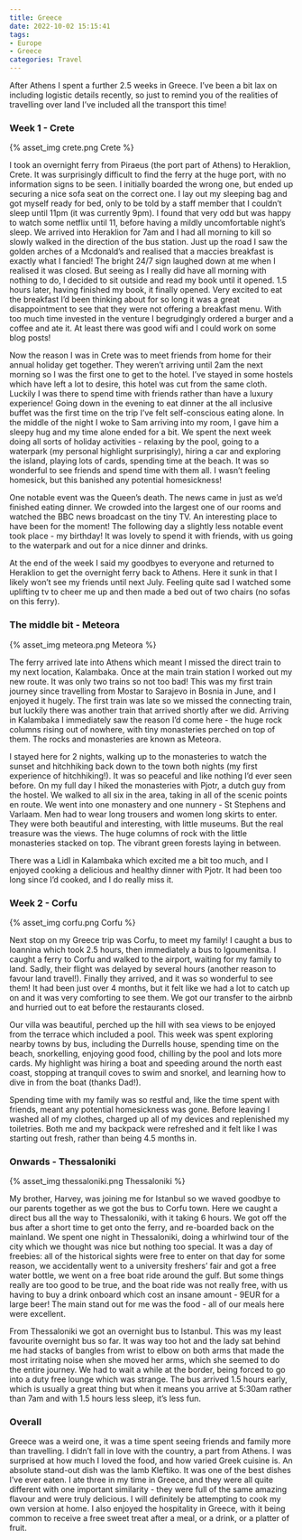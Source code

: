 ```yaml
---
title: Greece
date: 2022-10-02 15:15:41
tags:
- Europe
- Greece
categories: Travel
---
```

After Athens I spent a further 2.5 weeks in Greece. I’ve been a bit lax on including logistic details recently, so just to remind you of the realities of travelling over land I’ve included all the transport this time!

### Week 1 - Crete
{% asset_img crete.png Crete %}

I took an overnight ferry from Piraeus (the port part of Athens) to Heraklion, Crete. It was surprisingly difficult to find the ferry at the huge port, with no information signs to be seen. I initially boarded the wrong one, but ended up securing a nice sofa seat on the correct one. I lay out my sleeping bag and got myself ready for bed, only to be told by a staff member that I couldn’t sleep until 11pm (it was currently 9pm). I found that very odd but was happy to watch some netflix until 11, before having a mildly uncomfortable night’s sleep. We arrived into Heraklion for 7am and I had all morning to kill so slowly walked in the direction of the bus station. Just up the road I saw the golden arches of a Mcdonald’s and realised that a maccies breakfast is exactly what I fancied! The bright 24/7 sign laughed down at me when I realised it was closed. But seeing as I really did have all morning with nothing to do, I decided to sit outside and read my book until it opened. 1.5 hours later, having finished my book, it finally opened. Very excited to eat the breakfast I’d been thinking about for so long it was a great disappointment to see that they were not offering a breakfast menu. With too much time invested in the venture I begrudgingly ordered a burger and a coffee and ate it. At least there was good wifi and I could work on some blog posts! 

Now the reason I was in Crete was to meet friends from home for their annual holiday get together. They weren’t arriving until 2am the next morning so I was the first one to get to the hotel. I’ve stayed in some hostels which have left a lot to desire, this hotel was cut from the same cloth. Luckily I was there to spend time with friends rather than have a luxury experience! Going down in the evening to eat dinner at the all inclusive buffet was the first time on the trip I’ve felt self-conscious eating alone. In the middle of the night I woke to Sam arriving into my room, I gave him a sleepy hug and my time alone ended for a bit. We spent the next week doing all sorts of holiday activities - relaxing by the pool, going to a waterpark (my personal highlight surprisingly), hiring a car and exploring the island, playing lots of cards, spending time at the beach. It was so wonderful to see friends and spend time with them all. I wasn’t feeling homesick, but this banished any potential homesickness! 

One notable event was the Queen’s death. The news came in just as we’d finished eating dinner. We crowded into the largest one of our rooms and watched the BBC news broadcast on the tiny TV. An interesting place to have been for the moment! The following day a slightly less notable event took place - my birthday! It was lovely to spend it with friends, with us going to the waterpark and out for a nice dinner and drinks.

At the end of the week I said my goodbyes to everyone and returned to Heraklion to get the overnight ferry back to Athens. Here it sunk in that I likely won’t see my friends until next July. Feeling quite sad I watched some uplifting tv to cheer me up and then made a bed out of two chairs (no sofas on this ferry). 

### The middle bit - Meteora
{% asset_img meteora.png Meteora %}

The ferry arrived late into Athens which meant I missed the direct train to my next location, Kalambaka. Once at the main train station I worked out my new route. It was only two trains so not too bad! This was my first train journey since travelling from Mostar to Sarajevo in Bosnia in June, and I enjoyed it hugely. The first train was late so we missed the connecting train, but luckily there was another train that arrived shortly after we did. Arriving in Kalambaka I immediately saw the reason I’d come here - the huge rock columns rising out of nowhere, with tiny monasteries perched on top of them. The rocks and monasteries are known as Meteora.

I stayed here for 2 nights, walking up to the monasteries to watch the sunset and hitchhiking back down to the town both nights (my first experience of hitchhiking!). It was so peaceful and like nothing I’d ever seen before. On my full day I hiked the monasteries with Pjotr, a dutch guy from the hostel. We walked to all six in the area, taking in all of the scenic points en route. We went into one monastery and one nunnery - St Stephens and Varlaam. Men had to wear long trousers and women long skirts to enter. They were both beautiful and interesting, with little museums. But the real treasure was the views. The huge columns of rock with the little monasteries stacked on top. The vibrant green forests laying in between.

There was a Lidl in Kalambaka which excited me a bit too much, and I enjoyed cooking a delicious and healthy dinner with Pjotr. It had been too long since I’d cooked, and I do really miss it.

### Week 2 - Corfu
{% asset_img corfu.png Corfu %}

Next stop on my Greece trip was Corfu, to meet my family! I caught a bus to Ioannina which took 2.5 hours, then immediately a bus to Igoumenitsa. I caught a ferry to Corfu and walked to the airport, waiting for my family to land. Sadly, their flight was delayed by several hours (another reason to favour land travel!). Finally they arrived, and it was so wonderful to see them! It had been just over 4 months, but it felt like we had a lot to catch up on and it was very comforting to see them. We got our transfer to the airbnb and hurried out to eat before the restaurants closed.

Our villa was beautiful, perched up the hill with sea views to be enjoyed from the terrace which included a pool. This week was spent exploring nearby towns by bus, including the Durrells house, spending time on the beach, snorkelling, enjoying good food, chilling by the pool and lots more cards. My highlight was hiring a boat and speeding around the north east coast, stopping at tranquil coves to swim and snorkel, and learning how to dive in from the boat (thanks Dad!). 

Spending time with my family was so restful and, like the time spent with friends, meant any potential homesickness was gone. Before leaving I washed all of my clothes, charged up all of my devices and replenished my toiletries. Both me and my backpack were refreshed and it felt like I was starting out fresh, rather than being 4.5 months in.

### Onwards - Thessaloniki
{% asset_img thessaloniki.png Thessaloniki %}

My brother, Harvey, was joining me for Istanbul so we waved goodbye to our parents together as we got the bus to Corfu town. Here we caught a direct bus all the way to Thessaloniki, with it taking 6 hours. We got off the bus after a short time to get onto the ferry, and re-boarded back on the mainland. We spent one night in Thessaloniki, doing a whirlwind tour of the city which we thought was nice but nothing too special. It was a day of freebies: all of the historical sights were free to enter on that day for some reason, we accidentally went to a university freshers’ fair and got a free water bottle, we went on a free boat ride around the gulf. But some things really are too good to be true, and the boat ride was not really free, with us having to buy a drink onboard which cost an insane amount - 9EUR for a large beer! The main stand out for me was the food - all of our meals here were excellent.

From Thessaloniki we got an overnight bus to Istanbul. This was my least favourite overnight bus so far. It was way too hot and the lady sat behind me had stacks of bangles from wrist to elbow on both arms that made the most irritating noise when she moved her arms, which she seemed to do the entire journey. We had to wait a while at the border, being forced to go into a duty free lounge which was strange. The bus arrived 1.5 hours early, which is usually a great thing but when it means you arrive at 5:30am rather than 7am and with 1.5 hours less sleep, it’s less fun.

### Overall

Greece was a weird one, it was a time spent seeing friends and family more than travelling. I didn’t fall in love with the country, a part from Athens. I was surprised at how much I loved the food, and how varied Greek cuisine is. An absolute stand-out dish was the lamb Kleftiko. It was one of the best dishes I’ve ever eaten. I ate three in my time in Greece, and they were all quite different with one important similarity - they were full of the same amazing flavour and were truly delicious. I will definitely be attempting to cook my own version at home. I also enjoyed the hospitality in Greece, with it being common to receive a free sweet treat after a meal, or a drink, or a platter of fruit.